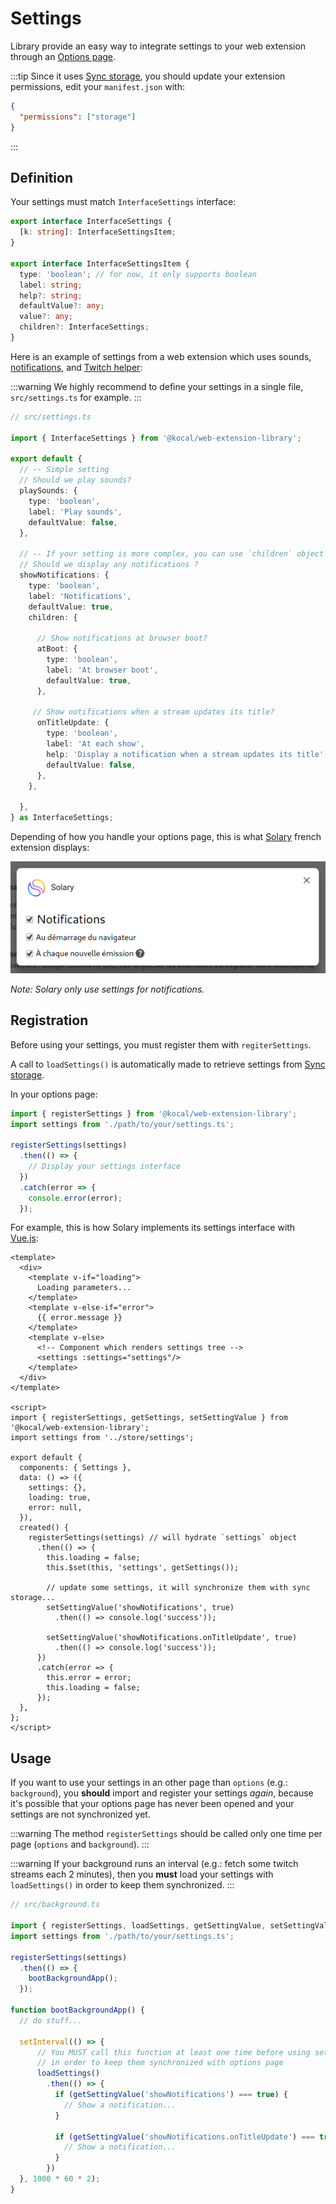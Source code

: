 # Settings

Library provide an easy way to integrate settings to your web extension through an [Options page](https://developer.chrome.com/extensions/options).

:::tip
Since it uses [Sync storage](../browser-features/sync-storage.md), you should update your extension permissions, edit your `manifest.json` with:

```json
{
  "permissions": ["storage"]
}
```
:::

## Definition

Your settings must match `InterfaceSettings` interface:

```typescript
export interface InterfaceSettings {
  [k: string]: InterfaceSettingsItem;
}

export interface InterfaceSettingsItem {
  type: 'boolean'; // for now, it only supports boolean
  label: string;
  help?: string;
  defaultValue?: any;
  value?: any;
  children?: InterfaceSettings;
}
```

Here is an example of settings from a web extension which uses sounds, [notifications](../browser-features/notifications.md), and [Twitch helper](./twitch.md):

:::warning
We highly recommend to define your settings in a single file, `src/settings.ts` for example.
:::

```typescript
// src/settings.ts

import { InterfaceSettings } from '@kocal/web-extension-library';

export default {
  // -- Simple setting
  // Should we play sounds?
  playSounds: {
    type: 'boolean',
    label: 'Play sounds',
    defaultValue: false,
  },
  
  // -- If your setting is more complex, you can use `children` object
  // Should we display any notifications ?
  showNotifications: {
    type: 'boolean',
    label: 'Notifications',
    defaultValue: true,
    children: {
      
      // Show notifications at browser boot?
      atBoot: {
        type: 'boolean',
        label: 'At browser boot',
        defaultValue: true,
      },
     
     // Show notifications when a stream updates its title?
      onTitleUpdate: {
        type: 'boolean',
        label: 'At each show',
        help: 'Display a notification when a stream updates its title',
        defaultValue: false,
      },
    },
    
  },
} as InterfaceSettings;
```

Depending of how you handle your options page, this is what [Solary](https://github.com/Kocal-Web-Extensions/Solary) french extension displays:

![](./_settings/solary-options.png)

_Note: Solary only use settings for notifications._

## Registration

Before using your settings, you must register them with `regiterSettings`.

A call to `loadSettings()` is automatically made to retrieve settings from [Sync storage](../browser-features/sync-storage.md).

In your options page:

```typescript
import { registerSettings } from '@kocal/web-extension-library';
import settings from './path/to/your/settings.ts';

registerSettings(settings)
  .then(() => {
    // Display your settings interface
  })
  .catch(error => {
    console.error(error);
  });
```

For example, this is how Solary implements its settings interface with [Vue.js](https://vuejs.org):

```vue
<template>
  <div>
    <template v-if="loading">
      Loading parameters...
    </template>
    <template v-else-if="error">
      {{ error.message }}
    </template>
    <template v-else>
      <!-- Component which renders settings tree -->
      <settings :settings="settings"/>
    </template>
  </div>
</template>

<script>
import { registerSettings, getSettings, setSettingValue } from '@kocal/web-extension-library';
import settings from '../store/settings';

export default {
  components: { Settings },
  data: () => ({
    settings: {},
    loading: true,
    error: null,
  }),
  created() {
    registerSettings(settings) // will hydrate `settings` object
      .then(() => {
        this.loading = false;
        this.$set(this, 'settings', getSettings());

        // update some settings, it will synchronize them with sync storage...
        setSettingValue('showNotifications', true)
          .then(() => console.log('success'));
          
        setSettingValue('showNotifications.onTitleUpdate', true)
          .then(() => console.log('success'));
      })
      .catch(error => {
        this.error = error;
        this.loading = false;
      });
  },
};
</script>
```

## Usage

If you want to use your settings in an other page than `options` (e.g.: `background`),
you **should** import and register your settings _again_, because it's possible that your options page has 
never been opened and your settings are not synchronized yet.

:::warning
The method `registerSettings` should be called only one time per page (`options` and `background`).
:::

:::warning
If your background runs an interval (e.g.: fetch some twitch streams each 2 minutes), 
then you **must** load your settings with `loadSettings()` in order to keep them synchronized.
:::

```typescript
// src/background.ts

import { registerSettings, loadSettings, getSettingValue, setSettingValue } from '@kocal/web-extension-library';
import settings from './path/to/your/settings.ts';

registerSettings(settings)
  .then(() => {
    bootBackgroundApp();
  });

function bootBackgroundApp() {
  // do stuff...
  
  setInterval(() => {
      // You MUST call this function at least one time before using settings,
      // in order to keep them synchronized with options page
      loadSettings() 
        .then(() => {
          if (getSettingValue('showNotifications') === true) {
            // Show a notification...
          }
          
          if (getSettingValue('showNotifications.onTitleUpdate') === true) {
            // Show a notification...
          }
        })
  }, 1000 * 60 * 2);
}
```

